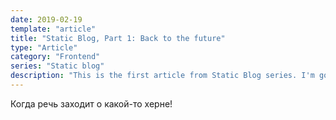 ```yaml
---
date: 2019-02-19
template: "article"
title: "Static Blog, Part 1: Back to the future"
type: "Article"
category: "Frontend"
series: "Static blog"
description: "This is the first article from Static Blog series. I'm going to explore JAMStack and serverless architecture."
---
```


Когда речь заходит о какой-то херне!
